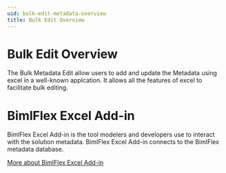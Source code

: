 ```yaml
---
uid: bulk-edit-metadata-overview
title: Bulk Edit Overview
---
```


# Bulk Edit Overview

The Bulk Metadata Edit allow users to add and update the Metadata using excel in a well-known applcation. It allows all the features of excel to facilitate bulk editing.

# BimlFlex Excel Add-in

BimlFlex Excel Add-in is the tool modelers and developers use to interact with the solution metadata. BimlFlex Excel Add-in connects to the BimlFlex metadata database.

[More about BimlFlex Excel Add-in](excel-add-in.md)
